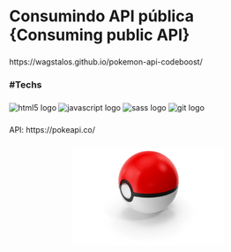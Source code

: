 <h1 align="left">Consumindo API pública {Consuming public API}</h1>

###
<p align="left">https://wagstalos.github.io/pokemon-api-codeboost/</p>

###
<h3 align="left">#Techs</h3>

###
<div align="left">
  <img src="https://cdn.jsdelivr.net/gh/devicons/devicon/icons/html5/html5-original.svg" height="40" width="52" alt="html5 logo"  />
  <img src="https://cdn.jsdelivr.net/gh/devicons/devicon/icons/javascript/javascript-original.svg" height="40" width="52" alt="javascript logo"  />
  <img src="https://cdn.jsdelivr.net/gh/devicons/devicon/icons/sass/sass-original.svg" height="40" width="52" alt="sass logo"  />
  <img src="https://cdn.jsdelivr.net/gh/devicons/devicon/icons/git/git-original.svg" height="40" width="52" alt="git logo"  />
</div>

###
<p align="left">API: https://pokeapi.co/</p>

###
<div align="center">
  <img height="177" src="https://raw.githubusercontent.com/wagstalos/pokemon-api-codeboost/master/img/pokeball-red.png"  />
</div>
